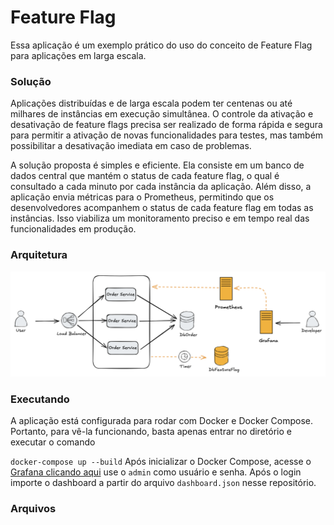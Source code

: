 # Feature Flag
Essa aplicação é um exemplo prático do uso do conceito de Feature Flag para aplicações em larga escala.

### Solução
Aplicações distribuídas e de larga escala podem ter centenas ou até milhares de instâncias em execução simultânea. O controle da ativação e desativação de feature flags precisa ser realizado de forma rápida e segura para permitir a ativação de novas funcionalidades para testes, mas também possibilitar a desativação imediata em caso de problemas.

A solução proposta é simples e eficiente. Ela consiste em um banco de dados central que mantém o status de cada feature flag, o qual é consultado a cada minuto por cada instância da aplicação. Além disso, a aplicação envia métricas para o Prometheus, permitindo que os desenvolvedores acompanhem o status de cada feature flag em todas as instâncias. Isso viabiliza um monitoramento preciso e em tempo real das funcionalidades em produção.
### Arquitetura
![Architecture](documentation/images/architecture.png)

### Executando
A aplicação está configurada para rodar com Docker e Docker Compose. Portanto, para vê-la funcionando, basta apenas entrar no diretório e executar o comando

`
docker-compose up --build
`
Após inicializar o Docker Compose, acesse o [Grafana clicando aqui](http://localhost:3000) use o `admin` como usuário e senha. Após o login importe o dashboard a partir do arquivo `dashboard.json` nesse repositório.



### Arquivos